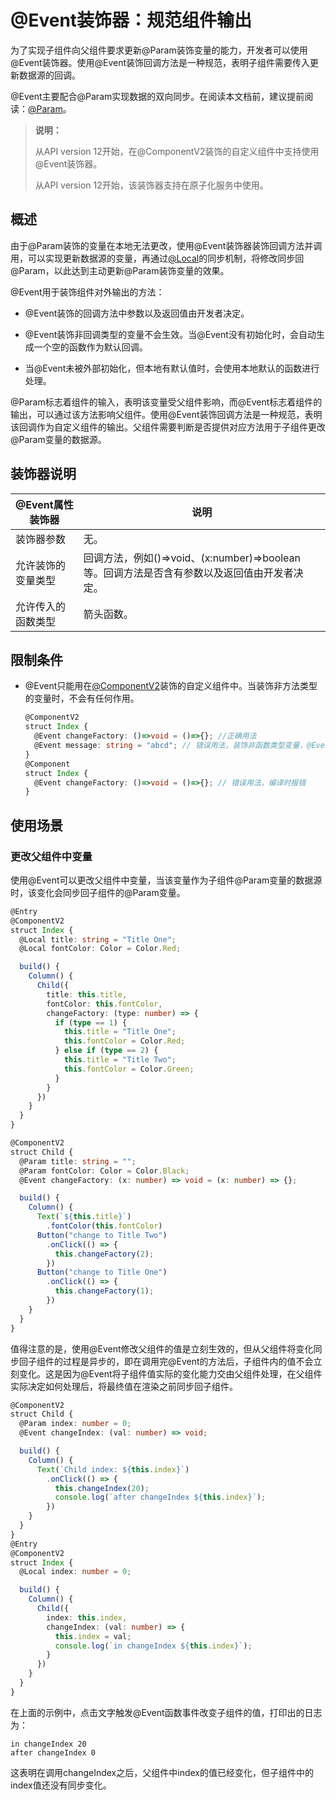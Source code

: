# \@Event装饰器：规范组件输出
<!--Kit: ArkUI-->
<!--Subsystem: ArkUI-->
<!--Owner: @jiyujia926-->
<!--SE: @s10021109-->
<!--TSE: @TerryTsao-->

为了实现子组件向父组件要求更新\@Param装饰变量的能力，开发者可以使用\@Event装饰器。使用\@Event装饰回调方法是一种规范，表明子组件需要传入更新数据源的回调。


\@Event主要配合\@Param实现数据的双向同步。在阅读本文档前，建议提前阅读：[\@Param](./arkts-new-param.md)。

>**说明：**
>
> 从API version 12开始，在\@ComponentV2装饰的自定义组件中支持使用\@Event装饰器。
>
> 从API version 12开始，该装饰器支持在原子化服务中使用。

## 概述

由于\@Param装饰的变量在本地无法更改，使用\@Event装饰器装饰回调方法并调用，可以实现更新数据源的变量，再通过[\@Local](arkts-new-local.md)的同步机制，将修改同步回\@Param，以此达到主动更新\@Param装饰变量的效果。

\@Event用于装饰组件对外输出的方法：

- \@Event装饰的回调方法中参数以及返回值由开发者决定。

- \@Event装饰非回调类型的变量不会生效。当\@Event没有初始化时，会自动生成一个空的函数作为默认回调。
- 当\@Event未被外部初始化，但本地有默认值时，会使用本地默认的函数进行处理。

\@Param标志着组件的输入，表明该变量受父组件影响，而\@Event标志着组件的输出，可以通过该方法影响父组件。使用\@Event装饰回调方法是一种规范，表明该回调作为自定义组件的输出。父组件需要判断是否提供对应方法用于子组件更改\@Param变量的数据源。

## 装饰器说明

| \@Event属性装饰器 | 说明 |
| ------------------- | ------------------------------------------------------------ |
| 装饰器参数 | 无。 |
| 允许装饰的变量类型 | 回调方法，例如()=>void、(x:number)=>boolean等。回调方法是否含有参数以及返回值由开发者决定。 |
| 允许传入的函数类型 | 箭头函数。 |

## 限制条件

- \@Event只能用在[\@ComponentV2](arkts-new-componentV2.md)装饰的自定义组件中。当装饰非方法类型的变量时，不会有任何作用。

  ```ts
  @ComponentV2
  struct Index {
    @Event changeFactory: ()=>void = ()=>{}; //正确用法
    @Event message: string = "abcd"; // 错误用法，装饰非函数类型变量，@Event无作用
  }
  @Component
  struct Index {
    @Event changeFactory: ()=>void = ()=>{}; // 错误用法，编译时报错
  }
  ```


## 使用场景

### 更改父组件中变量

使用\@Event可以更改父组件中变量，当该变量作为子组件\@Param变量的数据源时，该变化会同步回子组件的\@Param变量。

```ts
@Entry
@ComponentV2
struct Index {
  @Local title: string = "Title One";
  @Local fontColor: Color = Color.Red;

  build() {
    Column() {
      Child({
        title: this.title,
        fontColor: this.fontColor,
        changeFactory: (type: number) => {
          if (type == 1) {
            this.title = "Title One";
            this.fontColor = Color.Red;
          } else if (type == 2) {
            this.title = "Title Two";
            this.fontColor = Color.Green;
          }
        }
      })
    }
  }
}

@ComponentV2
struct Child {
  @Param title: string = "";
  @Param fontColor: Color = Color.Black;
  @Event changeFactory: (x: number) => void = (x: number) => {};

  build() {
    Column() {
      Text(`${this.title}`)
        .fontColor(this.fontColor)
      Button("change to Title Two")
        .onClick(() => {
          this.changeFactory(2);
        })
      Button("change to Title One")
        .onClick(() => {
          this.changeFactory(1);
        })
    }
  }
}
```

值得注意的是，使用\@Event修改父组件的值是立刻生效的，但从父组件将变化同步回子组件的过程是异步的，即在调用完\@Event的方法后，子组件内的值不会立刻变化。这是因为\@Event将子组件值实际的变化能力交由父组件处理，在父组件实际决定如何处理后，将最终值在渲染之前同步回子组件。

```ts
@ComponentV2
struct Child {
  @Param index: number = 0;
  @Event changeIndex: (val: number) => void;

  build() {
    Column() {
      Text(`Child index: ${this.index}`)
        .onClick(() => {
          this.changeIndex(20);
          console.log(`after changeIndex ${this.index}`);
        })
    }
  }
}
@Entry
@ComponentV2
struct Index {
  @Local index: number = 0;

  build() {
  	Column() {
  	  Child({
  	    index: this.index,
  	    changeIndex: (val: number) => {
  	      this.index = val;
          console.log(`in changeIndex ${this.index}`);
  	    }
  	  })
  	}
  }
}
```

在上面的示例中，点击文字触发\@Event函数事件改变子组件的值，打印出的日志为：

```
in changeIndex 20
after changeIndex 0
```

这表明在调用changeIndex之后，父组件中index的值已经变化，但子组件中的index值还没有同步变化。